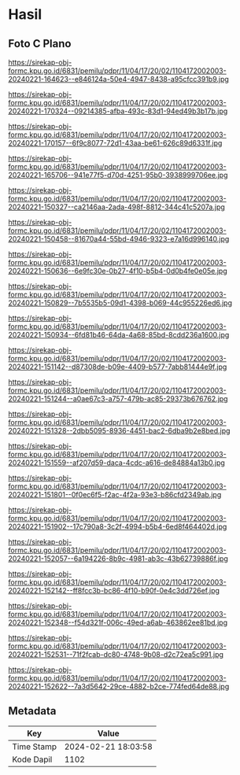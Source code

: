 # Hasil

## Foto C Plano

https://sirekap-obj-formc.kpu.go.id/6831/pemilu/pdpr/11/04/17/20/02/1104172002003-20240221-164623--e846124a-50e4-4947-8438-a95cfcc391b9.jpg

https://sirekap-obj-formc.kpu.go.id/6831/pemilu/pdpr/11/04/17/20/02/1104172002003-20240221-170324--09214385-afba-493c-83d1-94ed49b3b17b.jpg

https://sirekap-obj-formc.kpu.go.id/6831/pemilu/pdpr/11/04/17/20/02/1104172002003-20240221-170157--6f9c8077-72d1-43aa-be61-626c89d6331f.jpg

https://sirekap-obj-formc.kpu.go.id/6831/pemilu/pdpr/11/04/17/20/02/1104172002003-20240221-165706--941e77f5-d70d-4251-95b0-3938999706ee.jpg

https://sirekap-obj-formc.kpu.go.id/6831/pemilu/pdpr/11/04/17/20/02/1104172002003-20240221-150327--ca2146aa-2ada-498f-8812-344c41c5207a.jpg

https://sirekap-obj-formc.kpu.go.id/6831/pemilu/pdpr/11/04/17/20/02/1104172002003-20240221-150458--81670a44-55bd-4946-9323-e7a16d996140.jpg

https://sirekap-obj-formc.kpu.go.id/6831/pemilu/pdpr/11/04/17/20/02/1104172002003-20240221-150636--6e9fc30e-0b27-4f10-b5b4-0d0b4fe0e05e.jpg

https://sirekap-obj-formc.kpu.go.id/6831/pemilu/pdpr/11/04/17/20/02/1104172002003-20240221-150829--7b5535b5-09d1-4398-b069-44c955226ed6.jpg

https://sirekap-obj-formc.kpu.go.id/6831/pemilu/pdpr/11/04/17/20/02/1104172002003-20240221-150934--6fd81b46-64da-4a68-85bd-8cdd236a1600.jpg

https://sirekap-obj-formc.kpu.go.id/6831/pemilu/pdpr/11/04/17/20/02/1104172002003-20240221-151142--d87308de-b09e-4409-b577-7abb81444e9f.jpg

https://sirekap-obj-formc.kpu.go.id/6831/pemilu/pdpr/11/04/17/20/02/1104172002003-20240221-151244--a0ae67c3-a757-479b-ac85-29373b676762.jpg

https://sirekap-obj-formc.kpu.go.id/6831/pemilu/pdpr/11/04/17/20/02/1104172002003-20240221-151328--2dbb5095-8936-4451-bac2-6dba9b2e8bed.jpg

https://sirekap-obj-formc.kpu.go.id/6831/pemilu/pdpr/11/04/17/20/02/1104172002003-20240221-151559--af207d59-daca-4cdc-a616-de84884a13b0.jpg

https://sirekap-obj-formc.kpu.go.id/6831/pemilu/pdpr/11/04/17/20/02/1104172002003-20240221-151801--0f0ec6f5-f2ac-4f2a-93e3-b86cfd2349ab.jpg

https://sirekap-obj-formc.kpu.go.id/6831/pemilu/pdpr/11/04/17/20/02/1104172002003-20240221-151902--17c790a8-3c2f-4994-b5b4-6ed8f464402d.jpg

https://sirekap-obj-formc.kpu.go.id/6831/pemilu/pdpr/11/04/17/20/02/1104172002003-20240221-152057--6a194226-8b9c-4981-ab3c-43b62739886f.jpg

https://sirekap-obj-formc.kpu.go.id/6831/pemilu/pdpr/11/04/17/20/02/1104172002003-20240221-152142--ff8fcc3b-bc86-4f10-b90f-0e4c3dd726ef.jpg

https://sirekap-obj-formc.kpu.go.id/6831/pemilu/pdpr/11/04/17/20/02/1104172002003-20240221-152348--f54d321f-006c-49ed-a6ab-463862ee81bd.jpg

https://sirekap-obj-formc.kpu.go.id/6831/pemilu/pdpr/11/04/17/20/02/1104172002003-20240221-152531--71f2fcab-dc80-4748-9b08-d2c72ea5c991.jpg

https://sirekap-obj-formc.kpu.go.id/6831/pemilu/pdpr/11/04/17/20/02/1104172002003-20240221-152622--7a3d5642-29ce-4882-b2ce-774fed64de88.jpg


## Metadata

| Key        | Value               |
| ---------- | ------------------- |
| Time Stamp | 2024-02-21 18:03:58 |
| Kode Dapil | 1102                |



